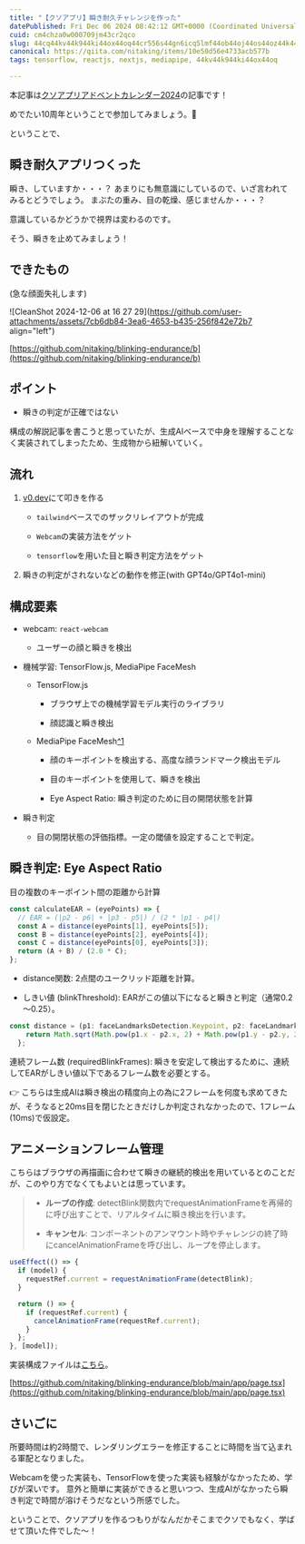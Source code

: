 ```yaml
---
title: "【クソアプリ】瞬き耐久チャレンジを作った"
datePublished: Fri Dec 06 2024 08:42:12 GMT+0000 (Coordinated Universal Time)
cuid: cm4chza0w000709jm43cr2qco
slug: 44cq44kv44k944ki44ox44oq44cr556s44gn6icq5lmf44ob44oj44os44oz44k444ks5l2c44gj44gf
canonical: https://qiita.com/nitaking/items/10e50d56e4733acb577b
tags: tensorflow, reactjs, nextjs, mediapipe, 44kv44k944ki44ox44oq

---
```


本記事は[クソアプリアドベントカレンダー2024](https://qiita.com/advent-calendar/2024/kuso-app)の記事です！

めでたい10周年ということで参加してみましょう。🎉

ということで、

## 瞬き耐久アプリつくった

瞬き、していますか・・・？ あまりにも無意識にしているので、いざ言われてみるとどうでしょう。 まぶたの重み、目の乾燥、感じませんか・・・？

意識しているかどうかで視界は変わるのです。

そう、瞬きを止めてみましょう！

## できたもの

(急な顔面失礼します)

![CleanShot 2024-12-06 at 16 27 29](https://github.com/user-attachments/assets/7cb6db84-3ea6-4653-b435-256f842e72b7 align="left")

[https://github.com/nitaking/blinking-endurance/b](https://github.com/nitaking/blinking-endurance/b)

## ポイント

* 瞬きの判定が正確ではない
    

構成の解説記事を書こうと思っていたが、生成AIベースで中身を理解することなく実装されてしまったため、生成物から紐解いていく。

## 流れ

1. [v0.dev](http://v0.dev)にて叩きを作る
    
    * `tailwind`ベースでのザックリレイアウトが完成
        
    * `Webcam`の実装方法をゲット
        
    * `tensorflow`を用いた目と瞬き判定方法をゲット
        
2. 瞬きの判定がされないなどの動作を修正(with GPT4o/GPT4o1-mini)
    

## 構成要素

* webcam: `react-webcam`
    
    * ユーザーの顔と瞬きを検出
        
* 機械学習: TensorFlow.js, MediaPipe FaceMesh
    
    * TensorFlow.js
        
        * ブラウザ上での機械学習モデル実行のライブラリ
            
        * 顔認識と瞬き検出
            
    * MediaPipe FaceMesh[^1](https://qiita.com/nemutas/items/6321aeca27492baeeb92)
        
        * 顔のキーポイントを検出する、高度な顔ランドマーク検出モデル
            
        * 目のキーポイントを使用して、瞬きを検出
            
        * Eye Aspect Ratio: 瞬き判定のために目の開閉状態を計算
            
* 瞬き判定
    
    * 目の開閉状態の評価指標。一定の閾値を設定することで判定。
        

## 瞬き判定: Eye Aspect Ratio

目の複数のキーポイント間の距離から計算

```ts
const calculateEAR = (eyePoints) => {
  // EAR = (|p2 - p6| + |p3 - p5|) / (2 * |p1 - p4|)
  const A = distance(eyePoints[1], eyePoints[5]);
  const B = distance(eyePoints[2], eyePoints[4]);
  const C = distance(eyePoints[0], eyePoints[3]);
  return (A + B) / (2.0 * C);
};
```

* distance関数: 2点間のユークリッド距離を計算。
    
* しきい値 (blinkThreshold): EARがこの値以下になると瞬きと判定（通常0.2～0.25）。
    

```ts
const distance = (p1: faceLandmarksDetection.Keypoint, p2: faceLandmarksDetection.Keypoint) => {
    return Math.sqrt(Math.pow(p1.x - p2.x, 2) + Math.pow(p1.y - p2.y, 2));
  };
```

連続フレーム数 (requiredBlinkFrames): 瞬きを安定して検出するために、連続してEARがしきい値以下であるフレーム数を必要とする。

👉️ こちらは生成AIは瞬き検出の精度向上の為に2フレームを何度も求めてきたが、そうなると20ms目を閉じたときだけしか判定されなかったので、1フレーム(10ms)で仮設定。

## アニメーションフレーム管理

こちらはブラウザの再描画に合わせて瞬きの継続的検出を用いているとのことだが、このやり方でなくてもよいとは思っています。

> * **ループの作成**: detectBlink関数内でrequestAnimationFrameを再帰的に呼び出すことで、リアルタイムに瞬き検出を行います。
>     
> * **キャンセル**: コンポーネントのアンマウント時やチャレンジの終了時にcancelAnimationFrameを呼び出し、ループを停止します。
>     

```javascript
useEffect(() => {
  if (model) {
    requestRef.current = requestAnimationFrame(detectBlink);
  }

  return () => {
    if (requestRef.current) {
      cancelAnimationFrame(requestRef.current);
    }
  };
}, [model]);
```

実装構成ファイルは[こちら](https://github.com/nitaking/blinking-endurance/blob/main/app/page.tsx)。

[https://github.com/nitaking/blinking-endurance/blob/main/app/page.tsx](https://github.com/nitaking/blinking-endurance/blob/main/app/page.tsx)

## さいごに

所要時間は約2時間で、レンダリングエラーを修正することに時間を当て込まれる軍配となりました。

Webcamを使った実装も、TensorFlowを使った実装も経験がなかったため、学びが深いです。 意外と簡単に実装ができると思いつつ、生成AIがなかったら瞬き判定で時間が溶けそうだなという所感でした。

ということで、クソアプリを作るつもりがなんだかそこまでクソでもなく、学ばせて頂いた件でした〜！